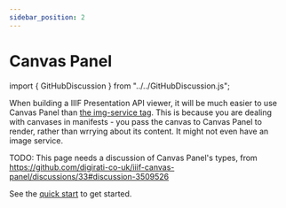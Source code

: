 ```yaml
---
sidebar_position: 2
---
```


# Canvas Panel

import { GitHubDiscussion } from "../../GitHubDiscussion.js";


When building a IIIF Presentation API viewer, it will be much easier to use Canvas Panel than [the img-service tag](./single-image-service). This is because you are dealing with canvases in manifests - you pass the canvas to Canvas Panel to render, rather than wrrying about its content. It might not even have an image service.


TODO: This page needs a discussion of Canvas Panel's types, from https://github.com/digirati-co-uk/iiif-canvas-panel/discussions/33#discussion-3509526

See the [quick start](../intro) to get started.